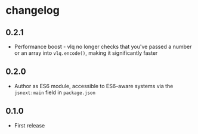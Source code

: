# changelog

## 0.2.1

* Performance boost - vlq no longer checks that you've passed a number or an array into `vlq.encode()`, making it significantly faster

## 0.2.0

* Author as ES6 module, accessible to ES6-aware systems via the `jsnext:main` field in `package.json`

## 0.1.0

* First release
